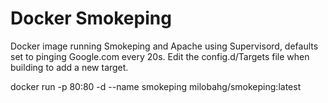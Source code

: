 # Docker Smokeping

Docker image running Smokeping and Apache using Supervisord, defaults set to pinging Google.com every 20s. Edit the config.d/Targets file when building to add a new target.

docker run -p 80:80 -d --name smokeping milobahg/smokeping:latest

